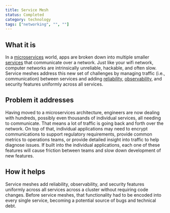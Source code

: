 ```yaml
---
title: Service Mesh
status: Completed
category: technology
tags: ["networking", "", ""]
---
```


## What it is
In a [microservices](/microservices/) world, apps are broken down into multiple smaller [services](/service/) that communicate over a network. Just like your wifi network, computer networks are intrinsically unreliable, hackable, and often slow. Service meshes address this new set of challenges by managing traffic (i.e., communication) between services and adding [reliability](/reliability/), [observability](/observability/), and security features uniformly across all services.

## Problem it addresses
Having moved to a microservices architecture, engineers are now dealing with hundreds, possibly even thousands of individual services, all needing to communicate. That means a lot of traffic is going back and forth over the network. On top of that, individual applications may need to encrypt communications to support regulatory requirements, provide common metrics to operations teams, or provide detailed insight into traffic to help diagnose issues. If built into the individual applications, each one of these features will cause friction between teams and slow down development of new features.

## How it helps
Service meshes add reliability, observability, and security features uniformly across all services across a cluster without requiring code changes. Before service meshes, that functionality had to be encoded into every single service, becoming a potential source of bugs and technical debt.
